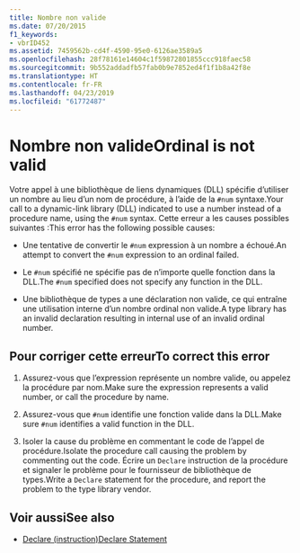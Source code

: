 ```yaml
---
title: Nombre non valide
ms.date: 07/20/2015
f1_keywords:
- vbrID452
ms.assetid: 7459562b-cd4f-4590-95e0-6126ae3589a5
ms.openlocfilehash: 28f78161e14604c1f59872801855ccc918faec58
ms.sourcegitcommit: 9b552addadfb57fab0b9e7852ed4f1f1b8a42f8e
ms.translationtype: HT
ms.contentlocale: fr-FR
ms.lasthandoff: 04/23/2019
ms.locfileid: "61772487"
---
```

# <a name="ordinal-is-not-valid"></a><span data-ttu-id="eb0c4-102">Nombre non valide</span><span class="sxs-lookup"><span data-stu-id="eb0c4-102">Ordinal is not valid</span></span>
<span data-ttu-id="eb0c4-103">Votre appel à une bibliothèque de liens dynamiques (DLL) spécifie d’utiliser un nombre au lieu d’un nom de procédure, à l’aide de la `#num` syntaxe.</span><span class="sxs-lookup"><span data-stu-id="eb0c4-103">Your call to a dynamic-link library (DLL) indicated to use a number instead of a procedure name, using the `#num` syntax.</span></span> <span data-ttu-id="eb0c4-104">Cette erreur a les causes possibles suivantes :</span><span class="sxs-lookup"><span data-stu-id="eb0c4-104">This error has the following possible causes:</span></span>  
  
- <span data-ttu-id="eb0c4-105">Une tentative de convertir le `#num` expression à un nombre a échoué.</span><span class="sxs-lookup"><span data-stu-id="eb0c4-105">An attempt to convert the `#num` expression to an ordinal failed.</span></span>  
  
- <span data-ttu-id="eb0c4-106">Le `#num` spécifié ne spécifie pas de n’importe quelle fonction dans la DLL.</span><span class="sxs-lookup"><span data-stu-id="eb0c4-106">The `#num` specified does not specify any function in the DLL.</span></span>  
  
- <span data-ttu-id="eb0c4-107">Une bibliothèque de types a une déclaration non valide, ce qui entraîne une utilisation interne d’un nombre ordinal non valide.</span><span class="sxs-lookup"><span data-stu-id="eb0c4-107">A type library has an invalid declaration resulting in internal use of an invalid ordinal number.</span></span>  
  
## <a name="to-correct-this-error"></a><span data-ttu-id="eb0c4-108">Pour corriger cette erreur</span><span class="sxs-lookup"><span data-stu-id="eb0c4-108">To correct this error</span></span>  
  
1. <span data-ttu-id="eb0c4-109">Assurez-vous que l’expression représente un nombre valide, ou appelez la procédure par nom.</span><span class="sxs-lookup"><span data-stu-id="eb0c4-109">Make sure the expression represents a valid number, or call the procedure by name.</span></span>  
  
2. <span data-ttu-id="eb0c4-110">Assurez-vous que `#num` identifie une fonction valide dans la DLL.</span><span class="sxs-lookup"><span data-stu-id="eb0c4-110">Make sure `#num` identifies a valid function in the DLL.</span></span>  
  
3. <span data-ttu-id="eb0c4-111">Isoler la cause du problème en commentant le code de l’appel de procédure.</span><span class="sxs-lookup"><span data-stu-id="eb0c4-111">Isolate the procedure call causing the problem by commenting out the code.</span></span> <span data-ttu-id="eb0c4-112">Écrire un `Declare` instruction de la procédure et signaler le problème pour le fournisseur de bibliothèque de types.</span><span class="sxs-lookup"><span data-stu-id="eb0c4-112">Write a `Declare` statement for the procedure, and report the problem to the type library vendor.</span></span>  
  
## <a name="see-also"></a><span data-ttu-id="eb0c4-113">Voir aussi</span><span class="sxs-lookup"><span data-stu-id="eb0c4-113">See also</span></span>

- [<span data-ttu-id="eb0c4-114">Declare (instruction)</span><span class="sxs-lookup"><span data-stu-id="eb0c4-114">Declare Statement</span></span>](../../../visual-basic/language-reference/statements/declare-statement.md)
